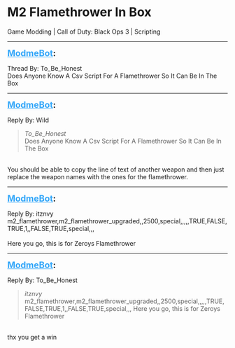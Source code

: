 # M2 Flamethrower In Box
Game Modding | Call of Duty: Black Ops 3 | Scripting

---
<strong style="font-size: 1.4em;"><span style="text-decoration: underline;text-decoration-color: #34a7f9;"><span style="color:#34a7f9;">ModmeBot</span></span>:</strong>

<p>Thread By: To_Be_Honest<br />Does Anyone Know A Csv Script For A Flamethrower So It Can Be In The Box</p>

---
<strong style="font-size: 1.4em;"><span style="text-decoration: underline;text-decoration-color: #34a7f9;"><span style="color:#34a7f9;">ModmeBot</span></span>:</strong>

<p>Reply By: Wild<br /><blockquote><em>To_Be_Honest</em><br />Does Anyone Know A Csv Script For A Flamethrower So It Can Be In The Box</blockquote><br /> You should be able to copy the line of text of another weapon and then just replace the weapon names with the ones for the flamethrower.</p>

---
<strong style="font-size: 1.4em;"><span style="text-decoration: underline;text-decoration-color: #34a7f9;"><span style="color:#34a7f9;">ModmeBot</span></span>:</strong>

<p>Reply By: itznvy<br />m2_flamethrower,m2_flamethrower_upgraded,,2500,special,,,,,TRUE,FALSE,TRUE,1,,FALSE,TRUE,special,,,<br /> <br />Here you go, this is for Zeroys Flamethrower</p>

---
<strong style="font-size: 1.4em;"><span style="text-decoration: underline;text-decoration-color: #34a7f9;"><span style="color:#34a7f9;">ModmeBot</span></span>:</strong>

<p>Reply By: To_Be_Honest<br /><blockquote><em>itznvy</em><br />m2_flamethrower,m2_flamethrower_upgraded,,2500,special,,,,,TRUE,FALSE,TRUE,1,,FALSE,TRUE,special,,,   Here you go, this is for Zeroys Flamethrower</blockquote><br />thx you get a win</p>
